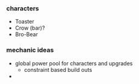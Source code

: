 
### characters

* Toaster
* Crow (bar)?
* Bro-Bear

### mechanic ideas

* global power pool for characters and upgrades
	* constraint based build outs
*
